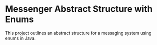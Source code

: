 # Messenger Abstract Structure with Enums

This project outlines an abstract structure for a messaging system using enums in Java.
